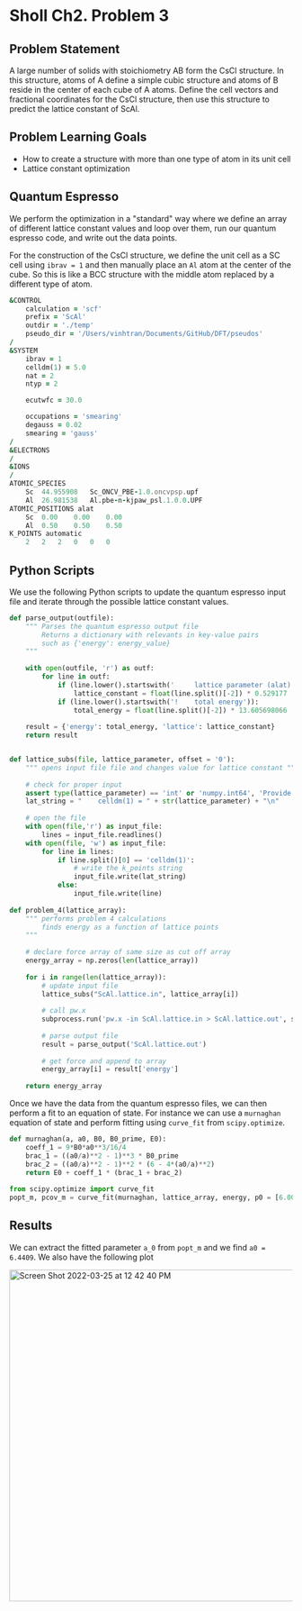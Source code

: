 # Sholl Ch2. Problem 3

## Problem Statement 
A large number of solids with stoichiometry AB form the CsCl structure. In this structure, atoms of A define a simple cubic structure and atoms of B reside in the center of each cube of A atoms. Define the cell vectors
and fractional coordinates for the CsCl structure, then use this structure to predict the lattice constant of ScAl.

## Problem Learning Goals
 - How to create a structure with more than one type of atom in its unit cell 
 - Lattice constant optimization 

## Quantum Espresso 
We perform the optimization in a "standard" way where we define an array of different lattice constant values and loop over them, run our quantum espresso code, and write out the data points. 

For the construction of the CsCl structure, we define the unit cell as a SC cell using `ibrav = 1` and then manually place an `Al` atom at the center of the cube. So this is like a BCC structure with the middle atom replaced by a different type of atom. 

```fortran 
&CONTROL 
    calculation = 'scf' 
    prefix = 'ScAl' 
    outdir = './temp' 
    pseudo_dir = '/Users/vinhtran/Documents/GitHub/DFT/pseudos' 
/ 
&SYSTEM
    ibrav = 1 
    celldm(1) = 5.0 
    nat = 2 
    ntyp = 2 

    ecutwfc = 30.0 

    occupations = 'smearing' 
    degauss = 0.02
    smearing = 'gauss' 
/
&ELECTRONS 
/ 
&IONS
/
ATOMIC_SPECIES
    Sc  44.955908   Sc_ONCV_PBE-1.0.oncvpsp.upf
    Al  26.981538   Al.pbe-n-kjpaw_psl.1.0.0.UPF
ATOMIC_POSITIONS alat 
    Sc  0.00    0.00    0.00 
    Al  0.50    0.50    0.50 
K_POINTS automatic 
    2   2   2   0   0   0 

``` 

## Python Scripts
We use the following Python scripts to update the quantum espresso input file and iterate through the possible lattice constant values. 
```python
def parse_output(outfile):
    """ Parses the quantum espresso output file
        Returns a dictionary with relevants in key-value pairs
        such as {'energy': energy_value}
    """
    
    with open(outfile, 'r') as outf:
        for line in outf:
            if (line.lower().startswith('     lattice parameter (alat)')):
                lattice_constant = float(line.split()[-2]) * 0.529177
            if (line.lower().startswith('!    total energy')):
                total_energy = float(line.split()[-2]) * 13.605698066
    
    result = {'energy': total_energy, 'lattice': lattice_constant}
    return result


def lattice_subs(file, lattice_parameter, offset = '0'):
    """ opens input file file and changes value for lattice constant """
    
    # check for proper input 
    assert type(lattice_parameter) == 'int' or 'numpy.int64', 'Provide k-points input as int or numpy.int64' 
    lat_string = "    celldm(1) = " + str(lattice_parameter) + "\n"
    
    # open the file 
    with open(file,'r') as input_file:
        lines = input_file.readlines()
    with open(file, 'w') as input_file:
        for line in lines:
            if line.split()[0] == 'celldm(1)':
                # write the k_points string 
                input_file.write(lat_string)
            else:
                input_file.write(line)
                
def problem_4(lattice_array):
    """ performs problem 4 calculations 
        finds energy as a function of lattice points 
    """
    
    # declare force array of same size as cut off array 
    energy_array = np.zeros(len(lattice_array))
    
    for i in range(len(lattice_array)):
        # update input file 
        lattice_subs("ScAl.lattice.in", lattice_array[i])
        
        # call pw.x 
        subprocess.run('pw.x -in ScAl.lattice.in > ScAl.lattice.out', shell=True)
        
        # parse output file 
        result = parse_output('ScAl.lattice.out')
        
        # get force and append to array 
        energy_array[i] = result['energy']
        
    return energy_array
```
Once we have the data from the quantum espresso files, we can then perform a fit to an equation of state. For instance we can use a `murnaghan` equation of state and perform fitting using `curve_fit` from `scipy.optimize`. 

```python
def murnaghan(a, a0, B0, B0_prime, E0):
    coeff_1 = 9*B0*a0**3/16/4
    brac_1 = ((a0/a)**2 - 1)**3 * B0_prime 
    brac_2 = ((a0/a)**2 - 1)**2 * (6 - 4*(a0/a)**2)
    return E0 + coeff_1 * (brac_1 + brac_2)
  
from scipy.optimize import curve_fit
popt_m, pcov_m = curve_fit(murnaghan, lattice_array, energy, p0 = [6.00, 2.68, 4.10, -5.81340065e+03])
```

## Results 
We can extract the fitted parameter `a_0` from `popt_m` and we find `a0 = 6.4409`. We also have the following plot
<p center = align> 
<img width="589" alt="Screen Shot 2022-03-25 at 12 42 40 PM" src="https://user-images.githubusercontent.com/76876169/160190670-91187f73-b5d1-46cd-a931-c033b7f872e0.png">
</p> 

